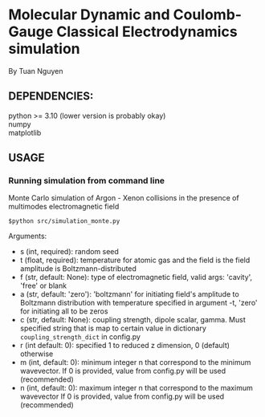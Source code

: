 # Molecular Dynamic and Coulomb-Gauge Classical Electrodynamics simulation

By Tuan Nguyen

## DEPENDENCIES:
python >= 3.10 (lower version is probably okay)  
numpy  
matplotlib  

## USAGE
### Running simulation from command line
Monte Carlo simulation of Argon - Xenon collisions in the presence of multimodes electromagnetic field
```
$python src/simulation_monte.py 
```
Arguments:
- s (int, required): random seed
- t (float, required): temperature for atomic gas and the field is the field amplitude is Boltzmann-distributed
- f (str, default: None): type of electromagnetic field, valid args: 'cavity', 'free' or blank
- a (str, default: 'zero'): 'boltzmann' for initiating field's amplitude to Boltzmann distribution with temperature specified in argument -t, 'zero' for initiating all to be zeros
- c (str, default: None): coupling strength, dipole scalar, gamma. Must specified string that is map to certain value in dictionary `coupling_strength_dict` in config.py
- r (int default: 0): specified 1 to reduced z dimension, 0 (default) otherwise
- m (int, default: 0): minimum integer n that correspond to the minimum wavevector. If 0 is provided, value from config.py will be used (recommended)
- n (int, default: 0): maximum integer n that correspond to the maximum wavevector If 0 is provided, value from config.py will be used (recommended)
